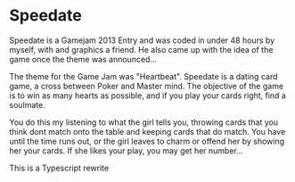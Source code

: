 # Speedate

Speedate is a Gamejam 2013 Entry and was coded in under 48 hours by myself, with and graphics a friend. He also came up with the idea of the game once the theme was announced...

The theme for the Game Jam was "Heartbeat". Speedate is a dating card game, a cross between Poker and Master mind. The objective of the game is to win as many hearts as possible, and if you play your cards right, find a soulmate.

You do this my listening to what the girl tells you, throwing cards that you think dont match onto the table and keeping cards that do match. You have until the time runs out, or the girl leaves to charm or offend her by showing her your cards. If she likes your play, you may get her number...

This is a Typescript rewrite

